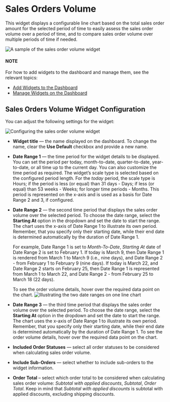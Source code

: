 <a id="user-guide-widgets-sales-orders-volume"></a>

# Sales Orders Volume

This widget displays a configurable line chart based on the total sales order amount for the selected period of time to easily assess the sales order volume over a period of time, and to compare sales order volume over multiple periods of time if needed.

![A sample of the sales order volume widget](user/img/dashboards/sales-order-volume-widget.png)

#### NOTE
For how to add widgets to the dashboard and manage them, see the relevant topics:

* [Add Widgets to the Dashboard](index.md#user-guide-business-intelligence-widgets-add)
* [Manage Widgets on the Dashboard](index.md#user-guide-business-intelligence-widgets-manage)

## Sales Orders Volume Widget Configuration

You can adjust the following settings for the widget:

![Configuring the sales order volume widget](user/img/dashboards/sales-order-volume-config.png)
* **Widget title** — the name displayed on the dashboard. To change the name, clear the **Use Default** checkbox and provide a new name.
* **Date Range 1** — the time period for the widget details to be displayed. You can set the period per today, month-to-date, quarter-to-date, year-to-date, or all time up to the current day. You can also customize the time period as required. The widget’s scale type is selected based on the configured period length. For the *today* period, the scale type is Hours; if the period is less (or equal) than 31 days - Days; if less (or equal) than 53 weeks - Weeks; for longer time periods - Months. This period is represented on the x-axis and is used as a basis for Date Range 2 and 3, if configured.
* **Date Range 2** — the second time period that displays the sales order volume over the selected period. To choose the date range, select the **Starting At** option in the dropdown and set the date to start the range. The chart uses the x-axis of Date Range 1 to illustrate its own period. Remember, that you specify only their starting date, while their end date is determined automatically by the duration of Date Range 1.

  For example, Date Range 1 is set to *Month-To-Date*, *Starting At* date of Date Range 2 is set to February 1.
  If today is March 9, then Date Range 1 is rendered from March 1 to March 9 (i.e., nine days), and Date Range 2 - from February 1 to February 9 (nine days).
  If today is March 22, and Date Range 2 starts on February 25, then Date Range 1 is represented from March 1 to March 22, and Date Range 2 - from February 25 to March 18 (22 days).

  To see the order volume details, hover over the required data point on the chart.
  ![Illustrating the two date ranges on one line chart](user/img/dashboards/sales-order-volume-range2.png)
* **Date Range 3** — the third time period that displays the sales order volume over the selected period. To choose the date range, select the **Starting At** option in the dropdown and set the date to start the range. The chart uses the x-axis of Date Range 1 to illustrate its own period. Remember, that you specify only their starting date, while their end date is determined automatically by the duration of Date Range 1. To see the order volume details, hover over the required data point on the chart.
* **Included Order Statuses** — select all order statuses to be considered when calculating sales order volume.
* **Include Sub-Orders** — select whether to include sub-orders to the widget information.
* **Order Total** – select which order total to be considered when calculating sales order volume: *Subtotal with applied discounts*, *Subtotal*, *Order Total*. Keep in mind that *Subtotal with applied discounts* is subtotal with applied discounts, excluding shipping discounts.

